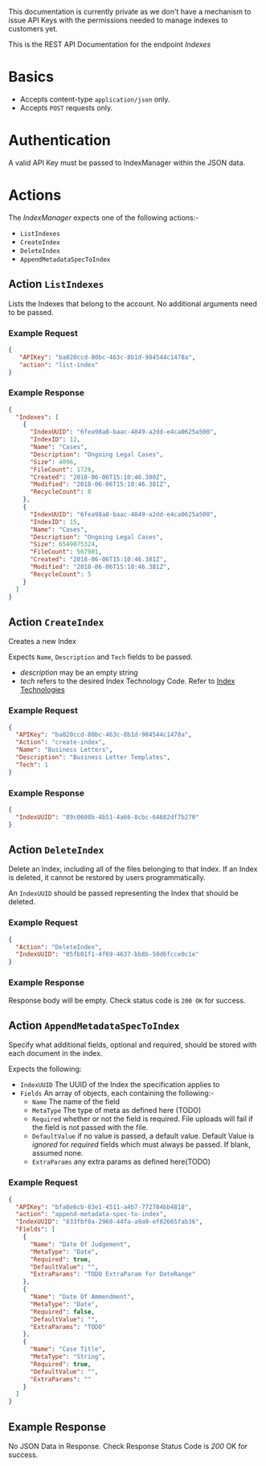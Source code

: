 This documentation is currently private as we don't have a mechanism to issue API Keys with the permissions needed to
manage indexes to customers yet.

This is the REST API Documentation for the endpoint _Indexes_ 

# Basics

* Accepts content-type `application/json` only.
* Accepts `POST` requests only.

# Authentication

A valid API Key must be passed to IndexManager within the JSON data.

# Actions

The _IndexManager_ expects one of the following actions:-

* `ListIndexes`
* `CreateIndex`
* `DeleteIndex`
* `AppendMetadataSpecToIndex`

## Action `ListIndexes`

Lists the Indexes that belong to the account.
No additional arguments need to be passed.

### Example Request

```json
{
   "APIKey": "ba020ccd-80bc-463c-8b1d-984544c1478a",
   "action": "list-index"
}
```

### Example Response

```json
{
  "Indexes": [
    {
      "IndexUUID": "6fea98a8-baac-4849-a2dd-e4ca0625a500",
      "IndexID": 12,
      "Name": "Cases",
      "Description": "Ongoing Legal Cases",
      "Size": 4096,
      "FileCount": 1728,
      "Created": "2018-06-06T15:10:46.380Z",
      "Modified": "2018-06-06T15:10:46.381Z",
      "RecycleCount": 0
    },
    {
      "IndexUUID": "6fea98a8-baac-4849-a2dd-e4ca0625a500",
      "IndexID": 15,
      "Name": "Cases",
      "Description": "Ongoing Legal Cases",
      "Size": 6549875324,
      "FileCount": 567901,
      "Created": "2018-06-06T15:10:46.381Z",
      "Modified": "2018-06-06T15:10:46.381Z",
      "RecycleCount": 5
    }
  ]
}
```

## Action `CreateIndex`

Creates a new Index

Expects `Name`, `Description` and `Tech` fields to be passed.
* _description_ may be an empty string
* _tech_ refers to the desired Index Technology Code. Refer to [Index Technologies](https://github.com/electronart/SearchCloudOne/wiki/Index-Technologies)

### Example Request

```json
{
  "APIKey": "ba020ccd-80bc-463c-8b1d-984544c1478a",
  "Action": "create-index",
  "Name": "Business Letters",
  "Description": "Business Letter Templates",
  "Tech": 1
}
```

### Example Response

```json
{
  "IndexUUID": "89c0608b-4b51-4a66-8cbc-64682df7b270"
}
```

## Action `DeleteIndex`

Delete an Index, including all of the files belonging to that Index. If an Index is deleted, it cannot be restored by users programmatically.

An `IndexUUID` should be passed representing the Index that should be deleted.

### Example Request
```json
{
  "Action": "DeleteIndex",
  "IndexUUID": "05fb01f1-4f69-4637-bb8b-50d6fcce0c1e"
}
```
### Example Response
Response body will be empty. Check status code is `200 OK` for success.


## Action `AppendMetadataSpecToIndex`

Specify what additional fields, optional and required, should be stored with each document in the index.

Expects the following:
* `IndexUUID` The UUID of the Index the specification applies to
* `Fields` An array of objects, each containing the following:-
  * `Name` The name of the field
  * `MetaType` The type of meta as defined here (TODO)
  * `Required` whether or not the field is required. File uploads will fail if the field is not passed with the file.
  * `DefaultValue` if no value is passed, a default value. Default Value is _ignored_ for _required_ fields which must always be passed. If blank, assumed none.
  * `ExtraParams` any extra params as defined here(TODO)

### Example Request
```json
{
  "APIKey": "bfa8e6cb-83e1-4511-a4b7-772784bb4818",
  "action": "append-metadata-spec-to-index",
  "IndexUUID": "833fbf0a-2960-44fa-a9a9-ef82665fab36",
  "Fields": [
    {
      "Name": "Date Of Judgement",
      "MetaType": "Date",
      "Required": true,
      "DefaultValue": "",
      "ExtraParams": "TODO ExtraParam for DateRange"
    },
    {
      "Name": "Date Of Ammendment",
      "MetaType": "Date",
      "Required": false,
      "DefaultValue": "",
      "ExtraParams": "TODO"
    },
    {
      "Name": "Case Title",
      "MetaType": "String",
      "Required": true,
      "DefaultValue": "",
      "ExtraParams": ""
    }
  ]
}
```

## Example Response

No JSON Data in Response. Check Response Status Code is *200* OK for success.